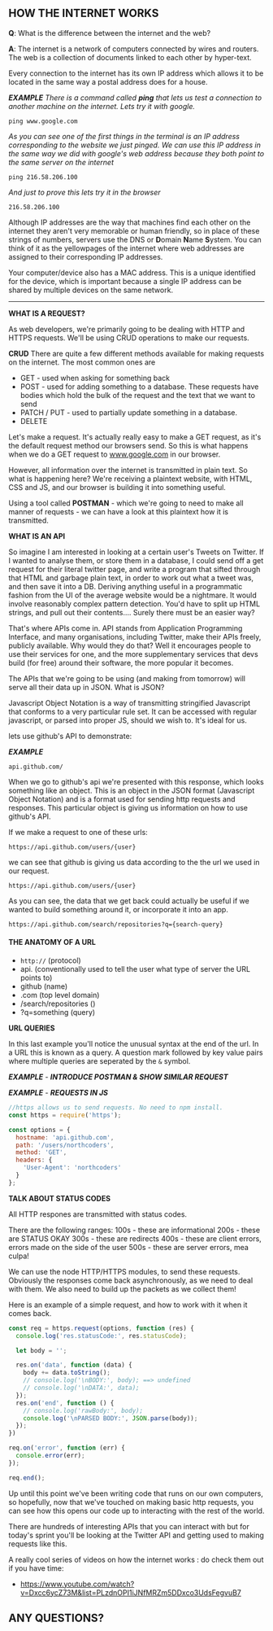
## HOW THE INTERNET WORKS

**Q**: What is the difference between the internet and the web?

**A**: The internet is a network of computers connected by wires and routers. The web is a collection of documents linked to each other by hyper-text.

Every connection to the internet has its own IP address which allows it to be located in the same way a postal address does for a house.

**_EXAMPLE_**
_There is a command called **ping** that lets us test a connection to another machine on the internet. Lets try it with google._

`ping www.google.com`

_As you can see one of the first things in the terminal is an IP address corresponding to the website we just pinged._
_We can use this IP address in the same way we did with google's web address because they both point to the same server on the internet_

`ping 216.58.206.100`

_And just to prove this lets try it in the browser_

`216.58.206.100`

Although IP addresses are the way that machines find each other on the internet they aren't very memorable or human friendly, so in place of these strings of numbers, servers use the DNS or **D**omain **N**ame **S**ystem. You can think of it as the yellowpages of the internet where web addresses are assigned to their corresponding IP addresses.

Your computer/device also has a MAC address. This is a unique identified for the device, which is important because a single IP address can be shared by multiple devices on the same network.


---

**WHAT IS A REQUEST?**

As web developers, we're primarily going to be dealing with HTTP and HTTPS requests. We'll be using CRUD operations to make our requests.

**CRUD**
There are quite a few different methods available for making requests on the internet. The most common ones are

* GET - used when asking for something back
* POST - used for adding something to a database. These requests have bodies which hold the bulk of the request and the text that we want to send
* PATCH / PUT - used to partially update something in a database.
* DELETE

Let's make a request. It's actually really easy to make a GET request, as it's the default request method our browsers send. So this is what happens when we do a GET request to www.google.com in our browser. 

However, all information over the internet is transmitted in plain text. So what is happening here? We're receiving a plaintext website, with HTML, CSS and JS, and our browser is building it into something useful. 

Using a tool called **POSTMAN** - which we're going to need to make all manner of requests - we can have a look at this plaintext how it is transmitted. 

**WHAT IS AN API**

So imagine I am interested in looking at a certain user's Tweets on Twitter. If I wanted to analyse them, or store them in a database, I could send off a get request for their literal twitter page, and write a program that sifted through that HTML and garbage plain text, in order to work out what a tweet was, and then save it into a DB. Deriving anything useful in a programmatic fashion from the UI of the average website would be a nightmare. It would involve reasonably complex pattern detection. You'd have to split up HTML strings, and pull out their contents.... Surely there must be an easier way? 

That's where APIs come in. API stands from Application Programming Interface, and many organisations, including Twitter, make their APIs freely, publicly available. Why would they do that? Well it encourages people to use their services for one, and the more supplementary services that devs build (for free) around their software, the more popular it becomes.

The APIs that we're going to be using (and making from tomorrow) will serve all their data up in JSON. What is JSON?

Javascript Object Notation is a way of transmitting stringified Javascript that conforms to a very particular rule set. It can be accessed with regular javascript, or parsed into proper JS, should we wish to. It's ideal for us. 

lets use github's API to demonstrate:

_**EXAMPLE**_

`api.github.com/`

When we go to github's api we're presented with this response, which looks something like an object. This is an object in the JSON format (Javascript Object Notation) and is a format used for sending http requests and responses. This particular object is giving us information on how to use github's API.

If we make a request to one of these urls:

`https://api.github.com/users/{user}`

we can see that github is giving us data according to the the url we used in our request.

`https://api.github.com/users/{user}`

As you can see, the data that we get back could actually be useful if we wanted to build something around it, or incorporate it into an app.

`https://api.github.com/search/repositories?q={search-query}`

#### THE ANATOMY OF A URL

* `http://` (protocol)
* api. (conventionally used to tell the user what type of server the URL points to)
* github (name)
* .com (top level domain)
* /search/repositories ()
* ?q=something (query)

**URL QUERIES**

In this last example you'll notice the unusual syntax at the end of the url. In a URL this is known as a query. A question mark followed by key value pairs where multiple queries are seperated by the `&` symbol.

_**EXAMPLE**_ - _**INTRODUCE POSTMAN & SHOW SIMILAR REQUEST**_

_**EXAMPLE**_ - _**REQUESTS IN JS**_

```js
//https allows us to send requests. No need to npm install.
const https = require('https');

const options = {
  hostname: 'api.github.com',
  path: '/users/northcoders',
  method: 'GET',
  headers: {
    'User-Agent': 'northcoders'
  }
};
```

**TALK ABOUT STATUS CODES**

All HTTP respones are transmitted with status codes. 

There are the following ranges: 
100s - these are informational
200s - these are STATUS OKAY
300s - these are redirects
400s - these are client errors, errors made on the side of the user
500s - these are server errors, mea culpa!

We can use the node HTTP/HTTPS modules, to send these requests. Obviously the responses come back asynchronously, as we need to deal with them. We also need to build up the packets as we collect them!

Here is an example of a simple request, and how to work with it when it comes back.

```js
const req = https.request(options, function (res) {
  console.log('res.statusCode:', res.statusCode);

  let body = '';

  res.on('data', function (data) {
    body += data.toString();
    // console.log('\nBODY:', body); ==> undefined
    // console.log('\nDATA:', data);
  });
  res.on('end', function () {
    // console.log('rawBody:', body);
    console.log('\nPARSED BODY:', JSON.parse(body));
  });
})

req.on('error', function (err) {
  console.error(err);
});

req.end();
```

Up until this point we've been writing code that runs on our own computers, so hopefully, now that we've touched on making basic http requests, you can see how this opens our code up to interacting with the rest of the world.

There are hundreds of interesting APIs that you can interact with but for today's sprint you'll be looking at the Twitter API and getting used to making requests like this.

A really cool series of videos on how the internet works : do check them out if you have time:
* https://www.youtube.com/watch?v=Dxcc6ycZ73M&list=PLzdnOPI1iJNfMRZm5DDxco3UdsFegvuB7

## ANY QUESTIONS?
